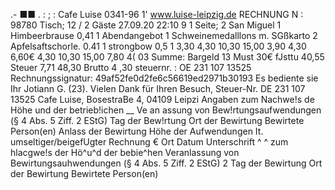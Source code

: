 .- ■■ . : ; : Cafe Luise 0341-96 1' www.luise-leipzig.de RECHNUNG N : 98780 Tisch; 12 / 2 Gäste 27.09.20 22:10 9 1 Seite; 2 San Miguel 1 Himbeerbrause 0,41 1 Abendangebot 1 Schweinemedalllons m. SGßkarto 2 Apfelsaftschorle. 0.41 1 strongbow 0,5 1 3,30 4,30 10,30 15,00 3,90 4,30 6,60€ 4,30 10,30 15,00 7,80 4( 03 Summe: Bargeld 13 Must 30€ fJsttu 40,55 Steuer 7,71 48,30 Brutto 4 ,30 steuernr. : OE 231 107 13525 Rechnungssignatur: 49af52fe0d2fe6c56619ed2971b30193 Es bediente sie Ihr Jotiann G. (23). Vielen Dank für Ihren Besuch, Steuer-Nr. DE 231 107 13525 Cafe Luise, BosestraBe 4, 04109 Leipzi Angaben zum Nachwe!s de Höhe und der betrieb!ichen __ Ve an assung von Bew!rtungsaufwendungen (§ 4 Abs. 5 Ziff. 2 EStG) Tag der Bew!rtung Ort der Bewirtung Bewirtete Person(en) Anlass der Bewirtung Höhe der Aufwendungen It. umseltiger/beigefUgter Rechnung € Ort Datum Unterschrift ^ ^ zum hlacgwe!s der Hö^u^d der bebie^hen Veranlassung von Bewirtungsauhwendungen (§ 4 Abs. 5 Ziff. 2 EStG) 2 Tag der Bewirtung Ort der Bewirtung Bewirtete Person(en)